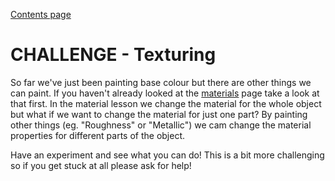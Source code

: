 [Contents page](../graphics.md)

# CHALLENGE - Texturing

So far we've just been painting base colour but there are other things we can paint.
If you haven't already looked at the [materials](../Materials/learn.md) page take a look at that first.
In the material lesson we change the material for the whole object but what if we want to change the material for just one part?
By painting other things (eg. "Roughness" or "Metallic") we cam change the material properties for different parts of the object.

Have an experiment and see what you can do!  This is a bit more challenging so if you get stuck at all please ask for help!
